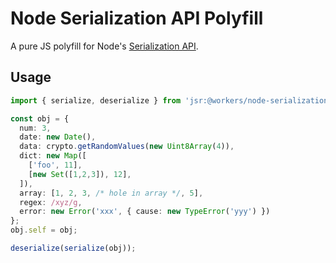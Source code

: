 # Node Serialization API Polyfill

A pure JS polyfill for Node's [Serialization API](https://nodejs.org/api/v8.html#serialization-api).

## Usage

```ts
import { serialize, deserialize } from 'jsr:@workers/node-serialization-api';

const obj = {
  num: 3,
  date: new Date(),
  data: crypto.getRandomValues(new Uint8Array(4)),
  dict: new Map([
    ['foo', 11],
    [new Set([1,2,3]), 12],
  ]),
  array: [1, 2, 3, /* hole in array */, 5],
  regex: /xyz/g,
  error: new Error('xxx', { cause: new TypeError('yyy') })
};
obj.self = obj;

deserialize(serialize(obj));
```